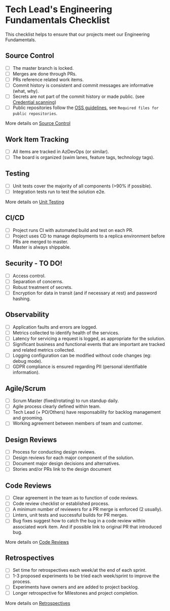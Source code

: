 # Tech Lead's Engineering Fundamentals Checklist

This checklist helps to ensure that our projects meet our Engineering Fundamentals. 

## Source Control
- [ ] The master branch is locked.
- [ ] Merges are done through PRs.
- [ ] PRs reference related work items. 
- [ ] Commit history is consistent and commit messages are informative (what, why).
- [ ] Secrets are not part of the commit history or made public. (see [Credential scanning](./continuous-integration/credential-scanning/README.md))
- [ ] Public repositories follow the [OSS guidelines](source-control/git.md), see `Required files for public repositories`.

More details on [Source Control](source-control/readme.md)

## Work Item Tracking
- [ ] All items are tracked in AzDevOps (or similar).
- [ ] The board is organized (swim lanes, feature tags, technology tags).

## Testing
- [ ] Unit tests cover the majority of all components (>90% if possible). 
- [ ] Integration tests run to test the solution e2e. 

More details on [Unit Testing](test-first-development/unit-testing/readme.md)

## CI/CD
- [ ] Project runs CI with automated build and test on each PR. 
- [ ] Project uses CD to manage deployments to a replica environment before PRs are merged to master.
- [ ] Master is always shippable. 

## Security - TO DO! 
- [ ] Access control. 
- [ ] Separation of concerns. 
- [ ] Robust treatment of secrets.
- [ ] Encryption for data in transit (and if necessary at rest) and password hashing.

## Observability
- [ ] Application faults and errors are logged. 
- [ ] Metrics collected to identify health of the services.
- [ ] Latency for servicing a request is logged, as appropriate for the solution.
- [ ] Significant business and functional events that are important are tracked and related metrics collected. 
- [ ] Logging configuration can be modified without code changes (eg: debug mode).
- [ ] GDPR compliance is ensured regarding PII (personal identifiable information). 

## Agile/Scrum
- [ ] Scrum Master (fixed/rotating) to run standup daily.
- [ ] Agile process clearly defined within team.
- [ ] Tech Lead (+ PO/Others) have responsability for backlog management and grooming.
- [ ] Working agreement between members of team and customer.

## Design Reviews
- [ ] Process for conducting design reviews.
- [ ] Design reviews for each major component of the solution.
- [ ] Document major design decisions and alternatives. 
- [ ] Stories and/or PRs link to the design document

## Code Reviews
- [ ] Clear agreement in the team as to function of code reviews. 
- [ ] Code review checklist or established process.
- [ ] A minimum number of reviewers for a PR merge is enforced (2 usually).
- [ ] Linters, unit tests and successful builds for PR merges. 
- [ ] Bug fixes suggest how to catch the bug in a code review within associated work item. And if possible link to original PR that introduced bug. 

More details on [Code Reviews](pull-requests/code-reviews/readme.md)

## Retrospectives
- [ ] Set time for retrospectives each week/at the end of each sprint. 
- [ ] 1-3 proposed experiments to be tried each week/sprint to improve the process. 
- [ ] Experiments have owners and are added to project backlog. 
- [ ] Longer retrospective for Milestones and project completion. 

More details on [Retrospectives](retrospectives/readme.md)
